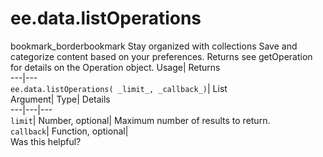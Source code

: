  
#  ee.data.listOperations
bookmark_borderbookmark Stay organized with collections  Save and categorize content based on your preferences.
Returns see getOperation for details on the Operation object. 
Usage| Returns  
---|---  
`ee.data.listOperations( _limit_, _callback_)`| List  
Argument| Type| Details  
---|---|---  
`limit`| Number, optional| Maximum number of results to return.  
`callback`| Function, optional|   
Was this helpful?
